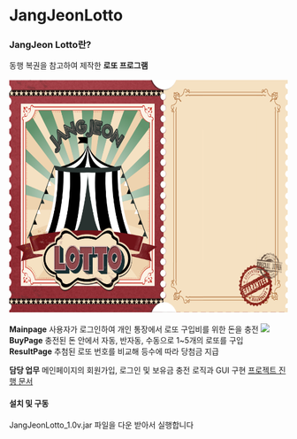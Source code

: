 # JangJeonLotto

### JangJeon Lotto란?
동행 복권을 참고하여 제작한 **로또 프로그램**<br/><br/>
<img src="/resorces/images/Lotto-MainPage-Background.png" width="600px" height="420px" title="px(픽셀) 크기 설정" alt=""></img><br/><br/>
**Mainpage** 사용자가 로그인하여 개인 통장에서 로또 구입비를 위한 돈을 충전
<img src="https://img.shields.io/badge/this-6074EC?style=flat-square&logo=this&logoColor=white"/>    
**BuyPage** 충전된 돈 안에서 자동, 반자동, 수동으로 1~5개의 로또를 구입    
**ResultPage** 추첨된 로또 번호를 비교해 등수에 따라 당첨금 지급

**담당 업무** 메인페이지의 회원가입, 로그인 및 보유금 충전 로직과 GUI 구현
[프로젝트 진행 문서](https://docs.google.com/document/d/1PYKWKUhJ07bx7T7i6a_jzZ8LTlC0KKh0eLcHAyAJYJ4/edit?usp=sharing)

#### 설치 및 구동
JangJeonLotto_1.0v.jar 파일을 다운 받아서 실행합니다
